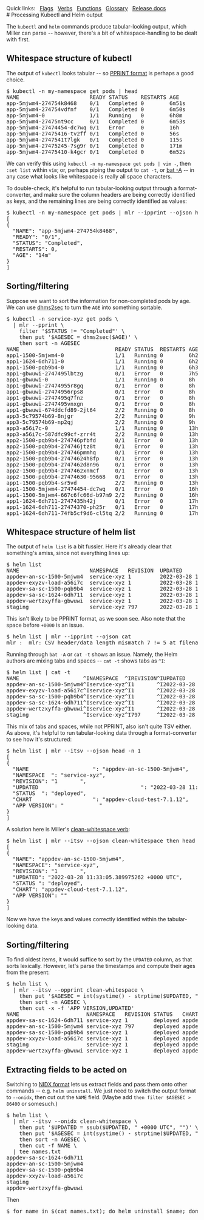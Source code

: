 <!---  PLEASE DO NOT EDIT DIRECTLY. EDIT THE .md.in FILE PLEASE. --->
<div>
<span class="quicklinks">
Quick links:
&nbsp;
<a class="quicklink" href="../reference-main-flag-list/index.html">Flags</a>
&nbsp;
<a class="quicklink" href="../reference-verbs/index.html">Verbs</a>
&nbsp;
<a class="quicklink" href="../reference-dsl-builtin-functions/index.html">Functions</a>
&nbsp;
<a class="quicklink" href="../glossary/index.html">Glossary</a>
&nbsp;
<a class="quicklink" href="../release-docs/index.html">Release docs</a>
</span>
</div>
# Processing Kubectl and Helm output

The `kubectl` and `helm` commands produce tabular-looking output, which Miller can parse -- however,
there's a bit of whitespace-handling to be dealt with first.

## Whitespace structure of kubectl

The output of `kubectl` looks tabular -- so [PPRINT format](file-formats.md#pprint-pretty-printed-tabular) is perhaps a good choice.

<pre class="pre-non-highlight-non-pair">
$ kubectl -n my-namespace get pods | head
NAME                      READY STATUS    RESTARTS AGE
app-5mjwm4-274754k8468    0/1   Completed 0        6m51s
app-5mjwm4-274754vdfnf    0/1   Completed 0        6m50s
app-5mjwm4-0              1/1   Running   0        6h8m
app-5mjwm4-27475nt9cc     0/1   Completed 0        6m53s
app-5mjwm4-27474454-dc7wq 0/1   Error     0        16h
app-5mjwm4-27475416-tv2ff 0/1   Completed 0        56s
app-5mjwm4-2747541t7lgk   0/1   Completed 0        115s
app-5mjwm4-27475245-7sg9r 0/1   Completed 0        171m
app-5mjwm4-27475410-k4gcr 0/1   Completed 0        6m52s
</pre>

We can verify this using `kubectl -n my-namespace get pods | vim -`, then `:set list` within `vim`;
or, perhaps piping the output to `cat -t`, or [bat -A](https://github.com/sharkdp/bat) -- in any
case what looks like whitespace is really all space characters.

To double-check, it's helpful to run tabular-looking output through a format-converter, and make
sure the column headers are being correctly identified as keys, and the remaining lines are being
correctly identified as values:

<pre class="pre-non-highlight-non-pair">
$ kubectl -n my-namespace get pods | mlr --ipprint --ojson head -n 1
[
{
  "NAME": "app-5mjwm4-274754k8468",
  "READY": "0/1",
  "STATUS": "Completed",
  "RESTARTS": 0,
  "AGE": "14m"
}
]
</pre>

## Sorting/filtering

Suppose we want to sort the information for non-completed pods by age. We can use
[dhms2sec](reference-dsl-builtin-functions.md#dhms2sec) to turn the `AGE` into something sortable.

<pre class="pre-non-highlight-non-pair">
$ kubectl -n service-xyz get pods \
  | mlr --pprint \
    filter '$STATUS != "Completed"' \
    then put '$AGESEC = dhms2sec($AGE)' \
    then sort -n AGESEC
NAME                              READY STATUS  RESTARTS AGE   AGESEC
app1-1500-5mjwm4-0                1/1   Running 0        6h22m 22920
app1-1624-6dh711-0                1/1   Running 0        6h27m 23220
app1-1500-pqb9b4-0                1/1   Running 0        6h30m 23400
app1-gbwuwi-2747495lbtzg          0/1   Error   0        7h59m 28740
app1-gbwuwi-0                     1/1   Running 0        8h    28800
app1-gbwuwi-27474955r8gq          0/1   Error   0        8h    28800
app1-gbwuwi-27474956rps8          0/1   Error   0        8h    28800
app1-gbwuwi-2747495q7fnz          0/1   Error   0        8h    28800
app1-gbwuwi-2747495vnxgn          0/1   Error   0        8h    28800
app1-gbwuwi-674ddcfd89-2jt64      2/2   Running 0        8h    28800
app3-5c79574b69-8njgr             2/2   Running 0        9h    32400
app3-5c79574b69-np2qj             2/2   Running 0        9h    32400
app3-a56i7c-0                     1/1   Running 0        13h   46800
app3-a56i7c-587dfc99cf-zrr4t      2/2   Running 0        13h   46800
app2-1500-pqb9b4-274746pfbfd      0/1   Error   0        13h   46800
app2-1500-pqb9b4-274746jtz8t      0/1   Error   0        13h   46800
app2-1500-pqb9b4-274746pmmhq      0/1   Error   0        13h   46800
app2-1500-pqb9b4-27474624h8fp     0/1   Error   0        13h   46800
app2-1500-pqb9b4-2747462d8n96     0/1   Error   0        13h   46800
app2-1500-pqb9b4-2747462xnmcf     0/1   Error   0        13h   46800
app2-1500-pqb9b4-27474630-95668   0/1   Error   0        13h   46800
app1-1500-pqb9b4-sr5vd            2/2   Running 0        13h   46800
app1-1500-5mjwm4-27474454-dc7wq   0/1   Error   0        16h   57600
app1-1500-5mjwm4-667c6fc66d-b97m9 2/2   Running 0        16h   57600
app1-1624-6dh711-2747435h42j      0/1   Error   0        17h   61200
app1-1624-6dh711-27474370-ph25r   0/1   Error   0        17h   61200
app1-1624-6dh711-74fb5cf9d6-cl5tq 2/2   Running 0        17h   61200
</pre>

## Whitespace structure of helm list

The output of `helm list` is a bit fussier. Here it's already clear that something's amiss, since not everything lines up:

<pre class="pre-non-highlight-non-pair">
$ helm list
NAME                      NAMESPACE   REVISION  UPDATED                                 STATUS    CHART                     APP VERSION
appdev-an-sc-1500-5mjwm4  service-xyz 1         2022-03-28 11:33:05.389975262 +0000 UTC deployed  appdev-cloud-test-7.1.12
appdev-exyzv-load-a56i7c  service-xyz 1         2022-03-28 14:45:35.44317196 +0000 UTC  deployed  appdev-cloud-test-7.1.12
appdev-sa-sc-1500-pqb9b4  service-xyz 1         2022-03-28 14:24:33.978580048 +0000 UTC deployed  appdev-cloud-test-7.1.12
appdev-sa-sc-1624-6dh711  service-xyz 1         2022-03-28 10:09:05.966332699 +0000 UTC deployed  appdev-cloud-test-7.1.12
appdev-wertzxyffa-gbwuwi  service-xyz 1         2022-03-28 19:47:34.96763583 +0000 UTC  deployed  appdev-cloud-test-7.1.12
staging                   service-xyz 797       2022-03-28 18:39:34.005120936 +0000 UTC deployed  appdev-cloud-test-7.1.12
</pre>

This isn't likely to be PPRINT format, as we soon see. Also note that the space before `+0000` is an issue.

<pre class="pre-non-highlight-non-pair">
$ helm list | mlr --ipprint --ojson cat
mlr :  mlr: CSV header/data length mismatch 7 != 5 at filename (stdin) line  2.
</pre>

Running through `bat -A` or `cat -t` shows an issue. Namely, the Helm authors are mixing tabs and spaces -- `cat -t` shows tabs as `^I`:

<pre class="pre-non-highlight-non-pair">
$ helm list | cat -t
NAME                    ^INAMESPACE  ^IREVISION^IUPDATED                                ^ISTATUS  ^ICHART                   ^IAPP VERSION
appdev-an-sc-1500-5mjwm4^Iservice-xyz^I1       ^I2022-03-28 11:33:05.389975262 +0000 UTC^Ideployed^Iappdev-cloud-test-7.1.12^I
appdev-exyzv-load-a56i7c^Iservice-xyz^I1       ^I2022-03-28 14:45:35.44317196 +0000 UTC ^Ideployed^Iappdev-cloud-test-7.1.12^I
appdev-sa-sc-1500-pqb9b4^Iservice-xyz^I1       ^I2022-03-28 14:24:33.978580048 +0000 UTC^Ideployed^Iappdev-cloud-test-7.1.12^I
appdev-sa-sc-1624-6dh711^Iservice-xyz^I1       ^I2022-03-28 10:09:05.966332699 +0000 UTC^Ideployed^Iappdev-cloud-test-7.1.12^I
appdev-wertzxyffa-gbwuwi^Iservice-xyz^I1       ^I2022-03-28 19:47:34.96763583 +0000 UTC ^Ideployed^Iappdev-cloud-test-7.1.12^I
staging                 ^Iservice-xyz^I797     ^I2022-03-28 18:39:34.005120936 +0000 UTC^Ideployed^Iappdev-cloud-test-7.1.12^I
</pre>

This mix of tabs and spaces, while not PPRINT, also isn't quite TSV either. As above, it's helpful to run tabular-looking data through a format-converter
to see how it's structured:

<pre class="pre-non-highlight-non-pair">
$ helm list | mlr --itsv --ojson head -n 1
[
{
  "NAME                    ": "appdev-an-sc-1500-5mjwm4",
  "NAMESPACE  ": "service-xyz",
  "REVISION": "1       ",
  "UPDATED                                ": "2022-03-28 11:33:05.389975262 +0000 UTC",
  "STATUS  ": "deployed",
  "CHART                   ": "appdev-cloud-test-7.1.12",
  "APP VERSION": "           "
}
]
</pre>

A solution here is Miller's
[clean-whitespace verb](reference-verbs.md#clean-whitespace):

<pre class="pre-non-highlight-non-pair">
$ helm list | mlr --itsv --ojson clean-whitespace then head -n 1
[
{
  "NAME": "appdev-an-sc-1500-5mjwm4",
  "NAMESPACE": "service-xyz",
  "REVISION": "1       ",
  "UPDATED": "2022-03-28 11:33:05.389975262 +0000 UTC",
  "STATUS ": "deployed",
  "CHART": "appdev-cloud-test-7.1.12",
  "APP VERSION": ""
}
]
</pre>

Now we have the keys and values correctly identified within the tabular-looking data.

## Sorting/filtering

To find oldest items, it would suffice to sort by the `UPDATED` column, as that sorts lexically.
However, let's parse the timestamps and compute their ages from the present:

<pre class="pre-non-highlight-non-pair">
$ helm list \
  | mlr --itsv --opprint clean-whitespace \
    then put '$AGESEC = int(systime() - strptime($UPDATED, "%Y-%m-%d %H:%M:%S.%f +0000 UTC"))' \
    then sort -n AGESEC \
    then cut -x -f 'APP VERSION,UPDATED'
NAME                     NAMESPACE   REVISION STATUS   CHART                    AGESEC
appdev-sa-sc-1624-6dh711 service-xyz 1        deployed appdev-cloud-test-7.1.12 30874
appdev-an-sc-1500-5mjwm4 service-xyz 797      deployed appdev-cloud-test-7.1.12 34955
appdev-sa-sc-1500-pqb9b4 service-xyz 1        deployed appdev-cloud-test-7.1.12 48993
appdev-xxyzv-load-a56i7c service-xyz 1        deployed appdev-cloud-test-7.1.12 50255
staging                  service-xyz 1        deployed appdev-cloud-test-7.1.12 60543
appdev-wertzxyffa-gbwuwi service-xyz 1        deployed appdev-cloud-test-7.1.12 65583
</pre>

## Extracting fields to be acted on

Switching to [NIDX format](file-formats.md#nidx-index-numbered-toolkit-style) lets us extract fields and pass them onto other commands -- e.g. `helm uninstall`.
We just need to switch the output format to `--onidx`, then cut out the `NAME` field. (Maybe add `then filter $AGESEC > 86400` or somesuch.)

<pre class="pre-non-highlight-non-pair">
$ helm list \
  | mlr --itsv --onidx clean-whitespace \
    then put '$UPDATED = ssub($UPDATED, " +0000 UTC", "")' \
    then put '$AGESEC = int(systime() - strptime($UPDATED, "%Y-%m-%d %H:%M:%S.%f"))' \
    then sort -n AGESEC \
    then cut -f NAME \
  | tee names.txt
appdev-sa-sc-1624-6dh711
appdev-an-sc-1500-5mjwm4
appdev-sa-sc-1500-pqb9b4
appdev-xxyzv-load-a56i7c
staging
appdev-wertzxyffa-gbwuwi
</pre>

Then

<pre class="pre-non-highlight-non-pair">
$ for name in $(cat names.txt); do helm uninstall $name; done
</pre>

